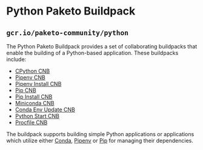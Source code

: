# Python Paketo Buildpack

## `gcr.io/paketo-community/python`

The Python Paketo Buildpack provides a set of collaborating buildpacks that
enable the building of a Python-based application. These buildpacks include:
- [CPython CNB](https://github.com/paketo-community/cpython)
- [Pipenv CNB](https://github.com/paketo-community/pipenv)
- [Pipenv Install CNB](https://github.com/paketo-community/pipenv-install)
- [Pip CNB](https://github.com/paketo-community/pip)
- [Pip Install CNB](https://github.com/paketo-community/pip-install)
- [Miniconda CNB](https://github.com/paketo-community/miniconda)
- [Conda Env Update CNB](https://github.com/paketo-community/conda-env-update)
- [Python Start CNB](https://github.com/paketo-community/python-start)
- [Procfile CNB](https://github.com/paketo-buildpacks/procfile)

The buildpack supports building simple Python applications or applications which
utilize either [Conda](https://conda.io),
[Pipenv](https://pypi.org/project/pipenv/) or [Pip](https://pip.pypa.io/) for
managing their dependencies.
